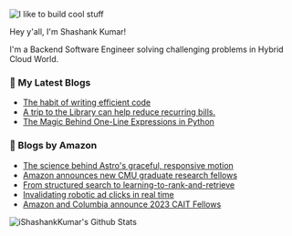 ![I like to build cool stuff](https://res.cloudinary.com/dt8g3rhcy/image/upload/v1595929574/i_like_to_build_cool_shit._1_nzbwjh.png)

Hey y'all, I'm Shashank Kumar! 

I'm a Backend Software Engineer solving challenging problems in Hybrid Cloud World.

### 📕 My Latest Blogs
<!-- BLOG-POST-LIST:START -->
- [The habit of writing efficient code](https://medium.com/@ishashankkumar/the-habit-of-writing-efficient-code-153b05f04269?source=rss-d24dda280d5f------2)
- [A trip to the Library can help reduce recurring bills.](https://medium.com/swlh/a-trip-to-the-library-can-help-reduce-recurring-bills-23bca495cdf5?source=rss-d24dda280d5f------2)
- [The Magic Behind One-Line Expressions in Python](https://medium.com/swlh/the-magic-behind-one-line-expressions-in-python-816c10180c5c?source=rss-d24dda280d5f------2)
<!-- BLOG-POST-LIST:END -->

### 📕 Blogs by Amazon
<!-- AMAZON-BLOG-POST-LIST:START -->
- [The science behind Astro&#39;s graceful, responsive motion](https://www.amazon.science/blog/the-science-behind-astros-graceful-responsive-motion)
- [Amazon announces new CMU graduate research fellows](https://www.amazon.science/news-and-features/amazon-announces-2023-carnegie-mellon-university-graduate-research-fellows)
- [From structured search to learning-to-rank-and-retrieve](https://www.amazon.science/blog/from-structured-search-to-learning-to-rank-and-retrieve)
- [Invalidating robotic ad clicks in real time](https://www.amazon.science/blog/invalidating-robotic-ad-clicks-in-real-time)
- [Amazon and Columbia announce 2023 CAIT Fellows](https://www.amazon.science/latest-news/amazon-and-columbia-announce-2023-cait-fellows)
<!-- AMAZON-BLOG-POST-LIST:END -->



<img align="center" alt="iShashankKumar's Github Stats" src="https://github-readme-stats.vercel.app/api?username=ishashankkumar&show_icons=true&hide_border=true" />

